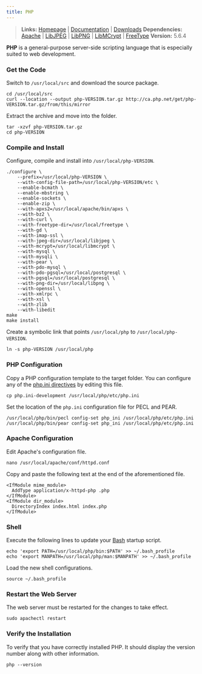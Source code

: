 ```yaml
---
title: PHP
---
```


> **Links:** [Homepage](http://php.net/) | [Documentation](http://php.net/manual/en/) | [Downloads](http://php.net/downloads.php)
> **Dependencies:** [Apache](/apache/) | [LibJPEG](/libjpeg/) | [LibPNG](/libpng/) | [LibMCrypt](/libmcrypt/) | [FreeType](/freetype/)
> **Version:** <span id="version">5.6.4</span>

**PHP** is a general-purpose server-side scripting language that is especially suited to web development.


### Get the Code

Switch to `/usr/local/src` and download the source package.

	cd /usr/local/src
	curl --location --output php-VERSION.tar.gz http://ca.php.net/get/php-VERSION.tar.gz/from/this/mirror

Extract the archive and move into the folder.

	tar -xzvf php-VERSION.tar.gz
	cd php-VERSION


### Compile and Install

Configure, compile and install into `/usr/local/php-VERSION`.

	./configure \
		--prefix=/usr/local/php-VERSION \
		--with-config-file-path=/usr/local/php-VERSION/etc \
		--enable-bcmath \
		--enable-mbstring \
		--enable-sockets \
		--enable-zip \
		--with-apxs2=/usr/local/apache/bin/apxs \
		--with-bz2 \
		--with-curl \
		--with-freetype-dir=/usr/local/freetype \
		--with-gd \
		--with-imap-ssl \
		--with-jpeg-dir=/usr/local/libjpeg \
		--with-mcrypt=/usr/local/libmcrypt \
		--with-mysql \
		--with-mysqli \
		--with-pear \
		--with-pdo-mysql \
		--with-pdo-pgsql=/usr/local/postgresql \
		--with-pgsql=/usr/local/postgresql \
		--with-png-dir=/usr/local/libpng \
		--with-openssl \
		--with-xmlrpc \
		--with-xsl \
		--with-zlib
		--with-libedit
	make
	make install

Create a symbolic link that points `/usr/local/php` to `/usr/local/php-VERSION`.

	ln -s php-VERSION /usr/local/php


### PHP Configuration

Copy a PHP configuration template to the target folder. You can configure any of the [php.ini directives](http://www.php.net/manual/en/ini.list.php) by editing this file.

	cp php.ini-development /usr/local/php/etc/php.ini

Set the location of the `php.ini` configuration file for PECL and PEAR.

	/usr/local/php/bin/pecl config-set php_ini /usr/local/php/etc/php.ini
	/usr/local/php/bin/pear config-set php_ini /usr/local/php/etc/php.ini


### Apache Configuration

Edit Apache's configuration file.

	nano /usr/local/apache/conf/httpd.conf

Copy and paste the following text at the end of the aforementioned file.

	<IfModule mime_module>
	  AddType application/x-httpd-php .php
	</IfModule>
	<IfModule dir_module>
      DirectoryIndex index.html index.php
	</IfModule>


### Shell

Execute the following lines to update your [Bash](http://en.wikipedia.org/wiki/Bash_%28Unix_shell%29) startup script.

	echo 'export PATH=/usr/local/php/bin:$PATH' >> ~/.bash_profile
	echo 'export MANPATH=/usr/local/php/man:$MANPATH' >> ~/.bash_profile

Load the new shell configurations.

	source ~/.bash_profile


### Restart the Web Server

The web server must be restarted for the changes to take effect.

	sudo apachectl restart


### Verify the Installation

To verify that you have correctly installed PHP. It should display the version number along with other information.

	php --version

